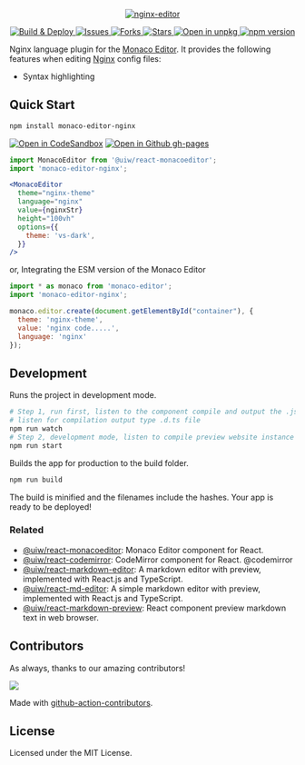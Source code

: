 <p align="center">
  <a href="https://jaywcjlove.github.io/nginx-editor">
    <img alt="nginx-editor" src="https://user-images.githubusercontent.com/1680273/107486617-37dc2800-6bc0-11eb-94ba-f715da69bbda.png">
  </a>
</p>

<p align="center">
  <a href="https://github.com/jaywcjlove/nginx-editor/actions">
    <img alt="Build & Deploy" src="https://github.com/jaywcjlove/nginx-editor/workflows/Build%20&%20Deploy/badge.svg">
  </a>
  <a href="https://github.com/jaywcjlove/nginx-editor/issues">
    <img alt="Issues" src="https://img.shields.io/github/issues/jaywcjlove/nginx-editor.svg">
  </a>
  <a href="https://github.com/jaywcjlove/nginx-editor/network">
    <img alt="Forks" src="https://img.shields.io/github/forks/jaywcjlove/nginx-editor.svg">
  </a>
  <a href="https://github.com/jaywcjlove/nginx-editor/stargazers">
    <img alt="Stars" src="https://img.shields.io/github/stars/jaywcjlove/nginx-editor.svg">
  </a>
  <a href="https://uiwjs.github.io/npm-unpkg/#/pkg/monaco-editor-nginx/file/README.md">
    <img src="https://img.shields.io/badge/Open%20in-unpkg-blue" alt="Open in unpkg">
  </a>
  <a href="https://www.npmjs.com/package/monaco-editor-nginx">
    <img alt="npm version" src="https://img.shields.io/npm/v/monaco-editor-nginx.svg">
  </a>
</p>

Nginx language plugin for the [Monaco Editor](https://github.com/microsoft/monaco-editor). It provides the following features when editing [Nginx](https://nginx.org/) config files:

- Syntax highlighting

## Quick Start

```bash
npm install monaco-editor-nginx
```

[![Open in CodeSandbox](https://img.shields.io/badge/Open%20in-CodeSandbox-blue?logo=codesandbox)](https://codesandbox.io/s/github/jaywcjlove/nginx-editor)
[![Open in Github gh-pages](https://img.shields.io/badge/Open%20In-Github%20gh--pages-blue?logo=github)](https://jaywcjlove.github.io/nginx-editor/)

```jsx
import MonacoEditor from '@uiw/react-monacoeditor';
import 'monaco-editor-nginx';

<MonacoEditor
  theme="nginx-theme"
  language="nginx"
  value={nginxStr}
  height="100vh"
  options={{
    theme: 'vs-dark',
  }}
/>
```

or, Integrating the ESM version of the Monaco Editor

```js
import * as monaco from 'monaco-editor';
import 'monaco-editor-nginx';

monaco.editor.create(document.getElementById("container"), {
  theme: 'nginx-theme',
  value: 'nginx code.....',
  language: 'nginx'
});
```

## Development

Runs the project in development mode.  

```bash
# Step 1, run first, listen to the component compile and output the .js file
# listen for compilation output type .d.ts file
npm run watch
# Step 2, development mode, listen to compile preview website instance
npm run start
```

Builds the app for production to the build folder.

```bash
npm run build
```

The build is minified and the filenames include the hashes.
Your app is ready to be deployed!


### Related

- [@uiw/react-monacoeditor](https://github.com/jaywcjlove/react-monacoeditor): Monaco Editor component for React.
- [@uiw/react-codemirror](https://github.com/uiwjs/react-codemirror): CodeMirror component for React. @codemirror
- [@uiw/react-markdown-editor](https://github.com/uiwjs/react-markdown-editor): A markdown editor with preview, implemented with React.js and TypeScript.
- [@uiw/react-md-editor](https://github.com/uiwjs/react-md-editor): A simple markdown editor with preview, implemented with React.js and TypeScript.
- [@uiw/react-markdown-preview](https://github.com/jaywcjlove/react-monacoeditor): React component preview markdown text in web browser. 

## Contributors

As always, thanks to our amazing contributors!

<a href="https://github.com/jaywcjlove/nginx-editor/graphs/contributors">
  <img src="https://jaywcjlove.github.io/nginx-editor/CONTRIBUTORS.svg" />
</a>

Made with [github-action-contributors](https://github.com/jaywcjlove/github-action-contributors).
## License

Licensed under the MIT License.
